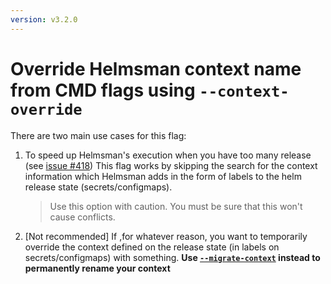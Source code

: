 ```yaml
---
version: v3.2.0
---
```


# Override Helmsman context name from CMD flags using `--context-override`

There are two main use cases for this flag:

1. To speed up Helmsman's execution when you have too many release (see [issue #418](https://github.com/mkubaczyk/helmsman/issues/418))
   This flag works by skipping the search for the context information which Helmsman adds in the form of labels to the helm release state (secrets/configmaps). 
   
   > Use this option with caution. You must be sure that this won't cause conflicts.

2. [Not recommended] If ,for whatever reason, you want to temporarily override the context defined on the release state (in labels on secrets/configmaps) with something. **Use [`--migrate-context`](migrate_contexts.md) instead to permanently rename your context**